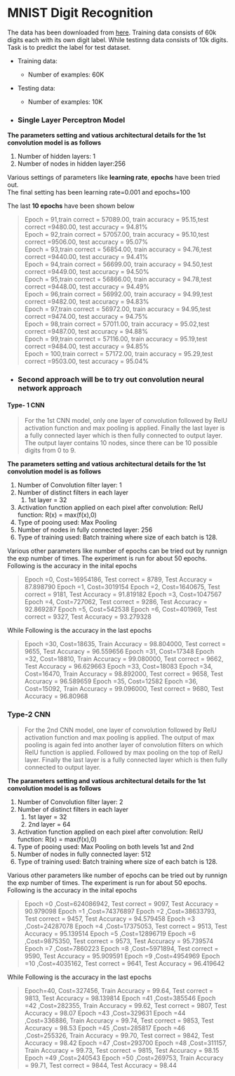 # MNIST Digit Recognition 

The data has been downloaded from [here](https://pjreddie.com/projects/mnist-in-csv/). Training data consists of 60k digits each with its own digit label. While testinng data consists of 10k digits. Task is to predict the label  for test dataset.

* Training data:
  * Number of examples: 60K
* Testing data:
  * Number of examples: 10K

* ### Single Layer Perceptron Model

**The parameters setting and vatious architectural details for the 1st convolution model is as follows**
1. Number of hidden layers: 1
2. Number of nodes in hidden layer:256

Various settings of parameters like **learning rate**, **epochs** have been tried out.  
The final setting has been learning rate=0.001 and epochs=100  

The last **10 epochs** have been shown below

  >Epoch = 91,train correct = 57089.00, train accuracy = 95.15,test correct =9480.00, test accuracy = 94.81%  
  Epoch = 92,train correct = 57057.00, train accuracy = 95.10,test correct =9506.00, test accuracy = 95.07%  
  Epoch = 93,train correct = 56854.00, train accuracy = 94.76,test correct =9440.00, test accuracy = 94.41%  
  Epoch = 94,train correct = 56699.00, train accuracy = 94.50,test correct =9449.00, test accuracy = 94.50%  
  Epoch = 95,train correct = 56866.00, train accuracy = 94.78,test correct =9448.00, test accuracy = 94.49%  
  Epoch = 96,train correct = 56992.00, train accuracy = 94.99,test correct =9482.00, test accuracy = 94.83%  
  Epoch = 97,train correct = 56972.00, train accuracy = 94.95,test correct =9474.00, test accuracy = 94.75%  
  Epoch = 98,train correct = 57011.00, train accuracy = 95.02,test correct =9487.00, test accuracy = 94.88%  
  Epoch = 99,train correct = 57116.00, train accuracy = 95.19,test correct =9484.00, test accuracy = 94.85%  
  Epoch = 100,train correct = 57172.00, train accuracy = 95.29,test correct =9503.00, test accuracy = 95.04%  
  
  * ### Second approach will be to try out convolution neural network approach
  #### Type- 1 CNN
  
  > For the 1st CNN model, only one layer of convolution followed by RelU activation function and max pooling 
  is applied. Finally the last layer is a fully connected layer which is then fully connected to output layer. 
  The output layer contains 10 nodes, since there can be 10 possible digits from 0 to 9.
  
  **The parameters setting and vatious architectural details for the 1st convolution model is as follows**
  
  1. Number of Convolution filter layer: 1
  2. Number of distinct filters in each layer
      1. 1st layer = 32
  3. Activation function applied on each pixel after convolution: RelU function: R(x) = max(f(x),0)
  4. Type of pooing used: Max Pooling
  5. Number of nodes in fully connected layer: 256
  6. Type of training used: Batch training where size of each batch is 128.
  
  Various other parameters like number of epochs can be tried out by runnign the exp number of times.
The experiment is run for about 50 epochs. Following is the accuracy in the inital epochs
  
  >Epoch =0, Cost=16954186, Test correct = 8789, Test Accuracy = 87.898790
Epoch =1, Cost=3019154 
Epoch =2, Cost=1640675, Test correct = 9181, Test Accuracy = 91.819182
  Epoch =3, Cost=1047567 
    Epoch =4, Cost=727062, Test correct = 9286, Test Accuracy = 92.869287
    Epoch =5, Cost=542538 
    Epoch =6, Cost=401969, Test correct = 9327, Test Accuracy = 93.279328

While Following is the accuracy in the last epochs
>Epoch =30, Cost=18635, Train Accuracy = 98.804000, Test correct = 9655, Test Accuracy = 96.559656
Epoch =31, Cost=17348 
Epoch =32, Cost=18810, Train Accuracy = 99.080000, Test correct = 9662, Test Accuracy = 96.629663
Epoch =33, Cost=18083 
Epoch =34, Cost=16470, Train Accuracy = 98.892000, Test correct = 9658, Test Accuracy = 96.589659
Epoch =35, Cost=12582 
Epoch =36, Cost=15092, Train Accuracy = 99.096000, Test correct = 9680, Test Accuracy = 96.80968

### Type-2 CNN

> For the 2nd CNN model, one layer of convolution followed by RelU activation function and max pooling 
  is applied. The output of max pooling is again fed into another layer of convolution filters on which RelU function is applied. Followed by max pooling on the top of RelU layer. Finally the last layer is a fully connected layer which is then fully connected to output layer. 
  
  
   **The parameters setting and vatious architectural details for the 1st convolution model is as follows**
  
  1. Number of Convolution filter layer: 2
  2. Number of distinct filters in each layer
      1. 1st layer = 32
      2. 2nd layer = 64
  3. Activation function applied on each pixel after convolution: RelU function: R(x) = max(f(x),0)
  4. Type of pooing used: Max Pooling on both levels 1st and 2nd
  5. Number of nodes in fully connected layer: 512
  6. Type of training used: Batch training where size of each batch is 128.
  
  Various other parameters like number of epochs can be tried out by runnign the exp number of times.
The experiment is run for about 50 epochs. Following is the accuracy in the inital epochs

>Epoch =0 ,Cost=624086942, Test correct = 9097, Test Accuracy = 90.979098
Epoch =1 ,Cost=74376897 
Epoch =2 ,Cost=38633793, Test correct = 9457, Test Accuracy = 94.579458
Epoch =3 ,Cost=24287078 
Epoch =4 ,Cost=17375053, Test correct = 9513, Test Accuracy = 95.139514
Epoch =5 ,Cost=12896719 
Epoch =6 ,Cost=9875350, Test correct = 9573, Test Accuracy = 95.739574
Epoch =7 ,Cost=7860223 
Epoch =8 ,Cost=5971894, Test correct = 9590, Test Accuracy = 95.909591
Epoch =9 ,Cost=4954969 
Epoch =10 ,Cost=4035162, Test correct = 9641, Test Accuracy = 96.419642

While Following is the accuracy in the last epochs
> Epoch=40, Cost=327456, Train Accuracy = 99.64, Test correct = 9813, Test Accuracy = 98.139814
Epoch =41 ,Cost=385546 
Epoch =42 ,Cost=282355, Train Accuracy = 99.62, Test correct = 9807, Test Accuracy = 98.07
Epoch =43 ,Cost=329631 
Epoch =44 ,Cost=336886, Train Accuracy = 99.74, Test correct = 9853, Test Accuracy = 98.53
Epoch =45 ,Cost=285817 
Epoch =46 ,Cost=255326, Train Accuracy = 99.70, Test correct = 9842, Test Accuracy = 98.42
Epoch =47 ,Cost=293700 
Epoch =48 ,Cost=311157, Train Accuracy = 99.73, Test correct = 9815, Test Accuracy = 98.15
Epoch =49 ,Cost=240543 
Epoch =50 ,Cost=269753, Train Accuracy = 99.71, Test correct = 9844, Test Accuracy = 98.44

